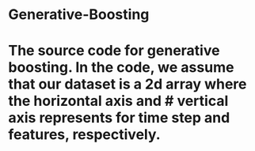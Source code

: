 # Generative-Boosting
# The source code for generative boosting. In the code, we assume that our dataset is a 2d array where the horizontal axis and  # vertical axis represents for time step and features, respectively.
